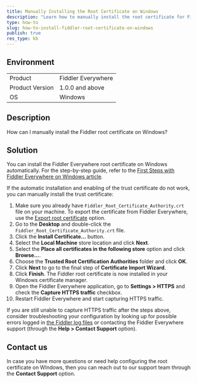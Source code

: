 ```yaml
---
title: Manually Installing the Root Certificate on Windows
description: "Learn how to manually install the root certificate for Fiddler Everywhere on Windows."
type: how-to
slug: how-to-install-fiddler-root-certificate-on-windows
publish: true
res_type: kb
---
```


## Environment

|   |   |
|---|---|
| Product   |  Fiddler Everywhere  |
| Product Version | 1.0.0 and above  |
| OS | Windows |

## Description

How can I manually install the Fiddler root certificate on Windows?

## Solution

You can install the Fiddler Everywhere root certificate on Windows automatically. For the step-by-step guide, refer to the [First Steps with Fiddler Everywhere on Windows article](slug://first_steps_windows#start-system-capturing).

If the automatic installation and enabling of the trust certificate do not work, you can manually install the trust certificate:

1. Make sure you already have `Fiddler_Root_Certificate_Authority.crt` file on your machine. To export the certificate from Fiddler Everywhere, use the [Export root certificate](slug://decrypt-https-traffic) option.
1. Go to the __Desktop__ and double-click the `Fiddler_Root_Certificate_Authority.crt` file.
1. Click the __Install Certificate...__ button.
1. Select the __Local Machine__ store location and click __Next__.
1. Select the __Place all certificates in the following store__ option and click __Browse...__.
1. Choose the __Trusted Root Certification Authorities__ folder and click __OK__.
1. Click __Next__ to go to the final step of __Certificate Import Wizard__.
1. Click __Finish__. The Fiddler root certificate is now installed in your Windows certificate manager.
1. Open the Fiddler Everywhere application, go to __Settings > HTTPS__ and check the **Capture HTTPS traffic** checkbox.
1. Restart Fiddler Everywhere and start capturing HTTPS traffic.

If you are still unable to capture HTTPS traffic after the steps above, consider troubleshooting your configuration by looking up for possible errors logged in [the Fiddler log files](slug://fiddler-log-files) or contacting the Fiddler Everywhere support (through the **Help > Contact Support** option).

## Contact us

In case you have more questions or need help configuring the root certificate on WIndows, then you can reach out to our support team through the **Contact Support** option.